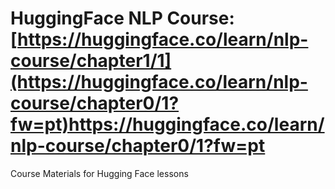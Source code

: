 # HuggingFace NLP Course: [https://huggingface.co/learn/nlp-course/chapter1/1](https://huggingface.co/learn/nlp-course/chapter0/1?fw=pt)https://huggingface.co/learn/nlp-course/chapter0/1?fw=pt

Course Materials for Hugging Face lessons
